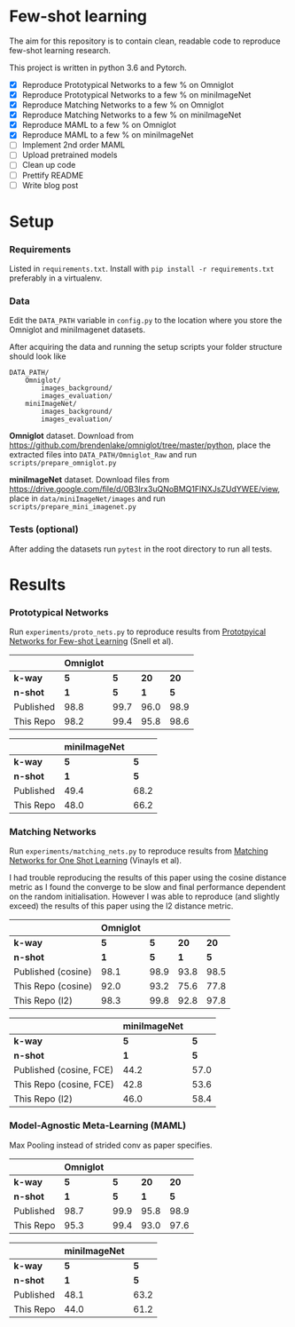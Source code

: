 # Few-shot learning

The aim for this repository is to contain clean, readable code to
reproduce few-shot learning research.

This project is written in python 3.6 and Pytorch.

- [x] Reproduce Prototypical Networks to a few % on Omniglot
- [x] Reproduce Prototypical Networks to a few % on miniImageNet
- [x] Reproduce Matching Networks to a few % on Omniglot
- [x] Reproduce Matching Networks to a few % on miniImageNet
- [x] Reproduce MAML to a few % on Omniglot
- [x] Reproduce MAML to a few % on miniImageNet
- [ ] Implement 2nd order MAML
- [ ] Upload pretrained models
- [ ] Clean up code
- [ ] Prettify README
- [ ] Write blog post

# Setup
### Requirements

Listed in `requirements.txt`. Install with `pip install -r
requirements.txt` preferably in a virtualenv.

### Data
Edit the `DATA_PATH` variable in `config.py` to the location where
you store the Omniglot and miniImagenet datasets.

After acquiring the
data and running the setup scripts your folder structure should look
like
```
DATA_PATH/
    Omniglot/
        images_background/
        images_evaluation/
    miniImageNet/
        images_background/
        images_evaluation/
```

**Omniglot** dataset. Download from https://github.com/brendenlake/omniglot/tree/master/python,
place the extracted files into `DATA_PATH/Omniglot_Raw` and run
`scripts/prepare_omniglot.py`

**miniImageNet** dataset. Download files from
https://drive.google.com/file/d/0B3Irx3uQNoBMQ1FlNXJsZUdYWEE/view,
place in `data/miniImageNet/images` and run `scripts/prepare_mini_imagenet.py`

### Tests (optional)

After adding the datasets run `pytest` in the root directory to run
all tests.

# Results
### Prototypical Networks

Run `experiments/proto_nets.py` to reproduce results from [Prototpyical
Networks for Few-shot Learning](https://arxiv.org/pdf/1703.05175.pdf)
(Snell et al).

|                  | Omniglot |     |      |      |
|------------------|----------|-----|------|------|
| **k-way**        | **5**    |**5**|**20**|**20**|
| **n-shot**       | **1**    |**5**|**1** |**5** |
| Published        | 98.8     |99.7 |96.0  |98.9  |
| This Repo        | 98.2     |99.4 |95.8  |98.6  |

|                  | miniImageNet|     |
|------------------|-------------|-----|
| **k-way**        | **5**       |**5**|
| **n-shot**       | **1**       |**5**|
| Published        | 49.4        |68.2 |
| This Repo        | 48.0        |66.2 |

### Matching Networks

Run `experiments/matching_nets.py` to reproduce results from [Matching
Networks for One Shot Learning](https://arxiv.org/pdf/1606.04080.pdf)
(Vinayls et al).

I had trouble reproducing the results of this paper using the cosine
distance metric as I found the converge to be slow and final performance
dependent on the random initialisation. However I was able to reproduce
(and slightly exceed) the results of this paper using the l2 distance
metric.

|                     | Omniglot|     |      |      |
|---------------------|---------|-----|------|------|
| **k-way**           | **5**   |**5**|**20**|**20**|
| **n-shot**          | **1**   |**5**|**1** |**5** |
| Published (cosine)  | 98.1    |98.9 |93.8  |98.5  |
| This Repo (cosine)  | 92.0    |93.2 |75.6  |77.8  |
| This Repo (l2)      | 98.3    |99.8 |92.8  |97.8   |

|                        | miniImageNet|     |
|------------------------|-------------|-----|
| **k-way**              | **5**       |**5**|
| **n-shot**             | **1**       |**5**|
| Published (cosine, FCE)| 44.2        |57.0 |
| This Repo (cosine, FCE)| 42.8        |53.6 |
| This Repo (l2)         | 46.0        |58.4 |

### Model-Agnostic Meta-Learning (MAML)

Max Pooling instead of strided conv as paper specifies.

|                  | Omniglot |     |      |      |
|------------------|----------|-----|------|------|
| **k-way**        | **5**    |**5**|**20**|**20**|
| **n-shot**       | **1**    |**5**|**1** |**5** |
| Published        | 98.7     |99.9 |95.8  |98.9  |
| This Repo        | 95.3     |99.4 |93.0  |97.6  |

|                  | miniImageNet|     |
|------------------|-------------|-----|
| **k-way**        | **5**       |**5**|
| **n-shot**       | **1**       |**5**|
| Published        | 48.1        |63.2 |
| This Repo        | 44.0        |61.2 |
